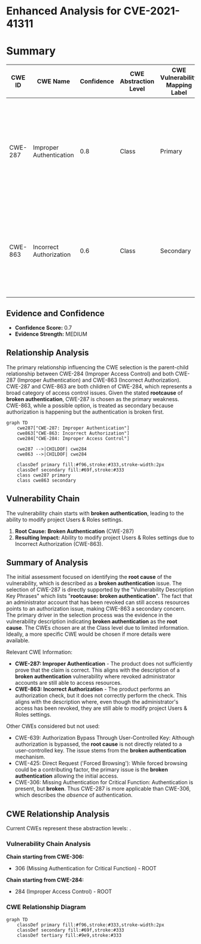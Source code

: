 # Enhanced Analysis for CVE-2021-41311

# Summary
| CWE ID | CWE Name | Confidence | CWE Abstraction Level | CWE Vulnerability Mapping Label | CWE-Vulnerability Mapping Notes |
|---|---|---|---|---|---|
| CWE-287 | Improper Authentication | 0.8 | Class | Primary | Discouraged, but selected due to the **broken authentication** root cause. Lower-level CWEs are preferable, but not enough information is present to select a more specific one. |
| CWE-863 | Incorrect Authorization | 0.6 | Class | Secondary | Allowed-with-Review. This is a secondary weakness given the attacker is a revoked administrator that is not supposed to have authorization. |

## Evidence and Confidence

*   **Confidence Score:** 0.7
*   **Evidence Strength:** MEDIUM

## Relationship Analysis
The primary relationship influencing the CWE selection is the parent-child relationship between CWE-284 (Improper Access Control) and both CWE-287 (Improper Authentication) and CWE-863 (Incorrect Authorization).
CWE-287 and CWE-863 are both children of CWE-284, which represents a broad category of access control issues. Given the stated **rootcause** of **broken authentication**, CWE-287 is chosen as the primary weakness.
CWE-863, while a possible option, is treated as secondary because authorization is happening but the authentication is broken first.

```mermaid
graph TD
    cwe287["CWE-287: Improper Authentication"]
    cwe863["CWE-863: Incorrect Authorization"]
    cwe284["CWE-284: Improper Access Control"]

    cwe287 -->|CHILDOF| cwe284
    cwe863 -->|CHILDOF| cwe284
    
    classDef primary fill:#f96,stroke:#333,stroke-width:2px
    classDef secondary fill:#69f,stroke:#333
    class cwe287 primary
    class cwe863 secondary
```

## Vulnerability Chain
The vulnerability chain starts with **broken authentication**, leading to the ability to modify project Users & Roles settings.
1.  **Root Cause:** **Broken Authentication** (CWE-287)
2.  **Resulting Impact:** Ability to modify project Users & Roles settings due to Incorrect Authorization (CWE-863).

## Summary of Analysis
The initial assessment focused on identifying the **root cause** of the vulnerability, which is described as a **broken authentication** issue.
The selection of CWE-287 is directly supported by the "Vulnerability Description Key Phrases" which lists "**rootcause:** **broken authentication**".
The fact that an administrator account that has been revoked can still access resources points to an authorization issue, making CWE-863 a secondary concern.
The primary driver in the selection process was the evidence in the vulnerability description indicating **broken authentication** as the **root cause**.
The CWEs chosen are at the Class level due to limited information. Ideally, a more specific CWE would be chosen if more details were available.

Relevant CWE Information:

*   **CWE-287: Improper Authentication** - The product does not sufficiently prove that the claim is correct. This aligns with the description of a **broken authentication** vulnerability where revoked administrator accounts are still able to access resources.
*   **CWE-863: Incorrect Authorization** - The product performs an authorization check, but it does not correctly perform the check. This aligns with the description where, even though the administrator's access has been revoked, they are still able to modify project Users & Roles settings.

Other CWEs considered but not used:

*   CWE-639: Authorization Bypass Through User-Controlled Key: Although authorization is bypassed, the **root cause** is not directly related to a user-controlled key. The issue stems from the **broken authentication** mechanism.
*   CWE-425: Direct Request ('Forced Browsing'): While forced browsing could be a contributing factor, the primary issue is the **broken authentication** allowing the initial access.
*   CWE-306: Missing Authentication for Critical Function: Authentication is present, but **broken**. Thus CWE-287 is more applicable than CWE-306, which describes the *absence* of authentication.


## CWE Relationship Analysis

Current CWEs represent these abstraction levels: .


### Vulnerability Chain Analysis

**Chain starting from CWE-306:**
- 306 (Missing Authentication for Critical Function) - ROOT


**Chain starting from CWE-284:**
- 284 (Improper Access Control) - ROOT



### CWE Relationship Diagram

```mermaid
graph TD
    classDef primary fill:#f96,stroke:#333,stroke-width:2px
    classDef secondary fill:#69f,stroke:#333
    classDef tertiary fill:#9e9,stroke:#333
```